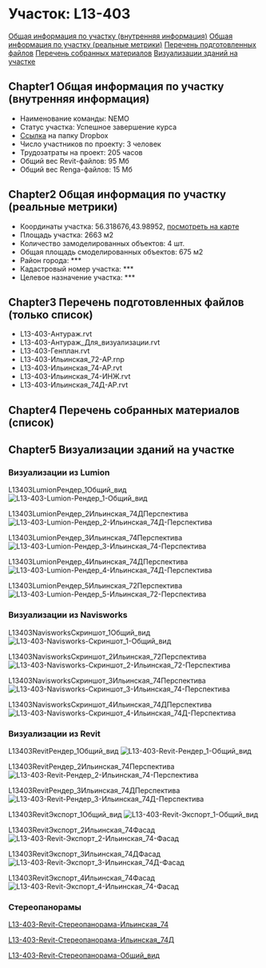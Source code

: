# Участок: L13-403

[Общая информация по участку (внутренняя информация)](#Chapter1)
[Общая информация по участку (реальные метрики)](#Chapter2)
[Перечень подготовленных файлов](#Chapter3)
[Перечень собранных материалов](#Chapter4)
[Визуализации зданий на участке](#Chapter5)

## <a id="test">Chapter1</a> Общая информация по участку (внутренняя информация)
+ Наименование команды: NEMO
+ Статус участка: Успешное завершение курса
+ [Ссылка](https://www.dropbox.com/sh/wvvgv1nw1iqred9/AADtHsMK6cGzd1Cmc3Lb0fexa/L13_403?dl=0) на папку Dropbox
+ Число участников по проекту: 3 человек
+ Трудозатраты на проект: 205 часов
+ Общий вес Revit-файлов: 95 Мб
+ Общий вес Renga-файлов: 15 Мб
## <a id="test">Chapter2</a> Общая информация по участку (реальные метрики)
+ Координаты участка: 56.318676,43.98952, [посмотреть на карте](yandex.ru/maps/47/nizhny-novgorod/?ll=56.318676%2C43.98952&z=19)
+ Площадь участка: 2663 м2
+ Количество замоделированных объектов: 4 шт.
+ Общая площадь смоделированных объектов: 675 м2
+ Район города: *** 
+ Кадастровый номер участка: *** 
+ Целевое назначение участка: *** 
## <a id="test">Chapter3</a> Перечень подготовленных файлов (только список)
+ L13-403-Антураж.rvt
+ L13-403-Антураж_Для_визуализации.rvt
+ L13-403-Генплан.rvt
+ L13-403-Ильинская_72-АР.rnp
+ L13-403-Ильинская_74-АР.rvt
+ L13-403-Ильинская_74-ИНЖ.rvt
+ L13-403-Ильинская_74Д-АР.rvt
## <a id="test">Chapter4</a> Перечень собранных материалов (список)
## <a id="test">Chapter5</a> Визуализации зданий на участке
### Визуализации из Lumion
L13403LumionРендер_1Общий_вид
![L13-403-Lumion-Рендер_1-Общий_вид](/Images/L13_403/L13-403-Lumion-Рендер_1-Общий_вид_Compressed.jpg)

L13403LumionРендер_2Ильинская_74ДПерспектива
![L13-403-Lumion-Рендер_2-Ильинская_74Д-Перспектива](/Images/L13_403/L13-403-Lumion-Рендер_2-Ильинская_74Д-Перспектива_Compressed.jpg)

L13403LumionРендер_3Ильинская_74Перспектива
![L13-403-Lumion-Рендер_3-Ильинская_74-Перспектива](/Images/L13_403/L13-403-Lumion-Рендер_3-Ильинская_74-Перспектива_Compressed.jpg)

L13403LumionРендер_4Ильинская_74ДПерспектива
![L13-403-Lumion-Рендер_4-Ильинская_74Д-Перспектива](/Images/L13_403/L13-403-Lumion-Рендер_4-Ильинская_74Д-Перспектива_Compressed.jpg)

L13403LumionРендер_5Ильинская_72Перспектива
![L13-403-Lumion-Рендер_5-Ильинская_72-Перспектива](/Images/L13_403/L13-403-Lumion-Рендер_5-Ильинская_72-Перспектива_Compressed.jpg)

### Визуализации из Navisworks
L13403NavisworksСкриншот_1Общий_вид
![L13-403-Navisworks-Скриншот_1-Общий_вид](/Images/L13_403/L13-403-Navisworks-Скриншот_1-Общий_вид_Compressed.jpg)

L13403NavisworksСкриншот_2Ильинская_72Перспектива
![L13-403-Navisworks-Скриншот_2-Ильинская_72-Перспектива](/Images/L13_403/L13-403-Navisworks-Скриншот_2-Ильинская_72-Перспектива_Compressed.jpg)

L13403NavisworksСкриншот_3Ильинская_74Перспектива
![L13-403-Navisworks-Скриншот_3-Ильинская_74-Перспектива](/Images/L13_403/L13-403-Navisworks-Скриншот_3-Ильинская_74-Перспектива_Compressed.jpg)

L13403NavisworksСкриншот_4Ильинская_74ДПерспектива
![L13-403-Navisworks-Скриншот_4-Ильинская_74Д-Перспектива](/Images/L13_403/L13-403-Navisworks-Скриншот_4-Ильинская_74Д-Перспектива_Compressed.jpg)

### Визуализации из Revit
L13403RevitРендер_1Общий_вид
![L13-403-Revit-Рендер_1-Общий_вид](/Images/L13_403/L13-403-Revit-Рендер_1-Общий_вид_Compressed.jpg)

L13403RevitРендер_2Ильинская_74Перспектива
![L13-403-Revit-Рендер_2-Ильинская_74-Перспектива](/Images/L13_403/L13-403-Revit-Рендер_2-Ильинская_74-Перспектива_Compressed.jpg)

L13403RevitРендер_3Ильинская_74ДПерспектива
![L13-403-Revit-Рендер_3-Ильинская_74Д-Перспектива](/Images/L13_403/L13-403-Revit-Рендер_3-Ильинская_74Д-Перспектива_Compressed.jpg)

L13403RevitЭкспорт_1Общий_вид
![L13-403-Revit-Экспорт_1-Общий_вид](/Images/L13_403/L13-403-Revit-Экспорт_1-Общий_вид_Compressed.jpg)

L13403RevitЭкспорт_2Ильинская_74Фасад
![L13-403-Revit-Экспорт_2-Ильинская_74-Фасад](/Images/L13_403/L13-403-Revit-Экспорт_2-Ильинская_74-Фасад_Compressed.jpg)

L13403RevitЭкспорт_3Ильинская_74ДФасад
![L13-403-Revit-Экспорт_3-Ильинская_74Д-Фасад](/Images/L13_403/L13-403-Revit-Экспорт_3-Ильинская_74Д-Фасад_Compressed.jpg)

L13403RevitЭкспорт_4Ильинская_74Фасад
![L13-403-Revit-Экспорт_4-Ильинская_74-Фасад](/Images/L13_403/L13-403-Revit-Экспорт_4-Ильинская_74-Фасад_Compressed.jpg)

### Стереопанорамы
[L13-403-Revit-Стереопанорама-Ильинская_74](https://pano.autodesk.com/pano.html?url=jpgs/48fdfaa3-7a34-4b5c-9da6-db55b819138f&version=2)

[L13-403-Revit-Стереопанорама-Ильинская_74Д](https://pano.autodesk.com/pano.html?url=jpgs/48fdfaa3-7a34-4b5c-9da6-db55b819138f&version=2)

[L13-403-Revit-Стереопанорама-Общий_вид](https://pano.autodesk.com/pano.html?url=jpgs/977b696b-7cc0-493b-8803-5ca36b93bcfa&version=2)

